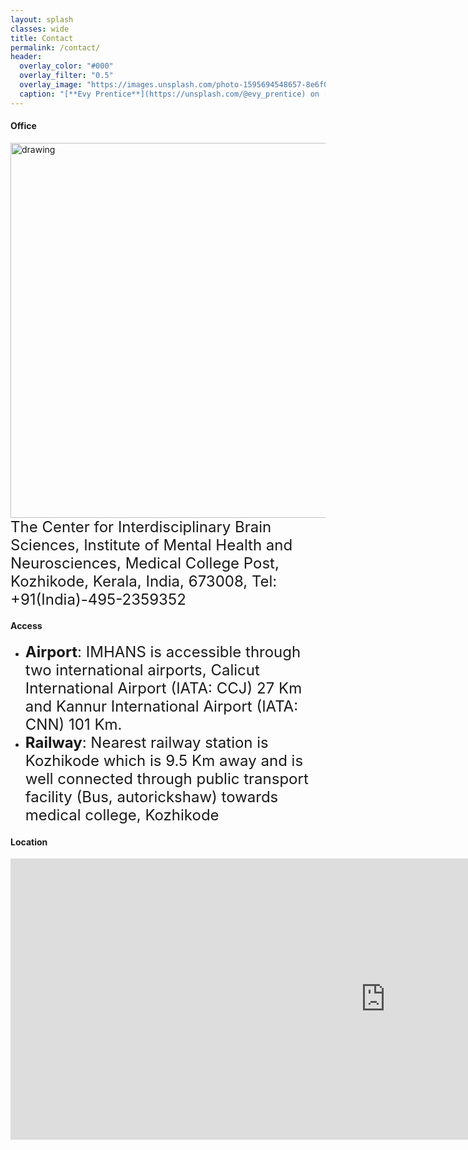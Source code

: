 ```yaml
---
layout: splash
classes: wide
title: Contact
permalink: /contact/
header:
  overlay_color: "#000"
  overlay_filter: "0.5"
  overlay_image: "https://images.unsplash.com/photo-1595694548657-8e6f0d681f8a?ixlib=rb-1.2.1&ixid=MnwxMjA3fDB8MHxwaG90by1wYWdlfHx8fGVufDB8fHx8&auto=format&fit=crop&w=1776&q=80"
  caption: "[**Evy Prentice**](https://unsplash.com/@evy_prentice) on [*Unsplash*](https://unsplash.com)"
---
```



#### Office
<img style="float: right;" src="https://i.imgur.com/YKclqWk.png" alt="drawing" width="600"> <font size = "5"> The Center for Interdisciplinary Brain Sciences, Institute of Mental Health and Neurosciences, Medical College Post, Kozhikode, Kerala, India, 673008, Tel: +91(India)-495-2359352 </font>
#### Access
* <font size = "5"> **Airport**: IMHANS is accessible through two international airports, Calicut International Airport (IATA: CCJ) 27 Km and Kannur International Airport (IATA: CNN) 101 Km.</font>
* <font size = "5"> **Railway**: Nearest railway station is Kozhikode which is 9.5 Km away and is well connected through public transport facility (Bus, autorickshaw) towards medical college, Kozhikode </font>

#### Location
<iframe src="https://www.google.com/maps/embed?pb=!1m18!1m12!1m3!1d3031.3691460247987!2d75.8445681!3d11.279130500000008!2m3!1f0!2f0!3f0!3m2!1i1024!2i768!4f13.1!3m3!1m2!1s0x0%3A0x2b835a6fdd9c17fb!2sInstitute%20of%20Mental%20Health%20and%20Neuro%20Sciences%20(IMHANS)%2C%20Kozhikode!5e1!3m2!1sen!2sin!4v1665502868478!5m2!1sen!2sin" width="1200" height="450" style="border:0;" allowfullscreen="" loading="lazy" referrerpolicy="no-referrer-when-downgrade"></iframe>
